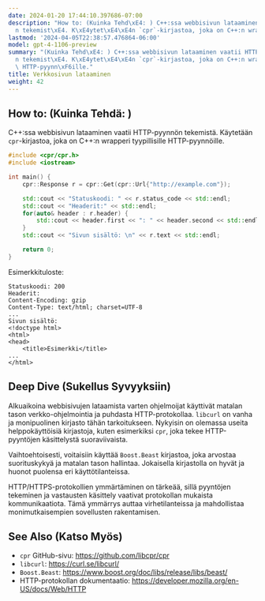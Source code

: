 ```yaml
---
date: 2024-01-20 17:44:10.397686-07:00
description: "How to: (Kuinka Tehd\xE4: ) C++:ssa webbisivun lataaminen vaatii HTTP-pyynn\xF6\
  n tekemist\xE4. K\xE4ytet\xE4\xE4n `cpr`-kirjastoa, joka on C++:n wrapperi tyypillisille\u2026"
lastmod: '2024-04-05T22:38:57.476864-06:00'
model: gpt-4-1106-preview
summary: "(Kuinka Tehd\xE4: ) C++:ssa webbisivun lataaminen vaatii HTTP-pyynn\xF6\
  n tekemist\xE4. K\xE4ytet\xE4\xE4n `cpr`-kirjastoa, joka on C++:n wrapperi tyypillisille\
  \ HTTP-pyynn\xF6ille."
title: Verkkosivun lataaminen
weight: 42
---
```


## How to: (Kuinka Tehdä: )
C++:ssa webbisivun lataaminen vaatii HTTP-pyynnön tekemistä. Käytetään `cpr`-kirjastoa, joka on C++:n wrapperi tyypillisille HTTP-pyynnöille.

```cpp
#include <cpr/cpr.h>
#include <iostream>

int main() {
    cpr::Response r = cpr::Get(cpr::Url{"http://example.com"});

    std::cout << "Statuskoodi: " << r.status_code << std::endl;
    std::cout << "Headerit:" << std::endl;
    for(auto& header : r.header) {
        std::cout << header.first << ": " << header.second << std::endl;
    }    
    std::cout << "Sivun sisältö: \n" << r.text << std::endl;

    return 0;
}
```

Esimerkkituloste:
```
Statuskoodi: 200
Headerit:
Content-Encoding: gzip
Content-Type: text/html; charset=UTF-8
...
Sivun sisältö: 
<!doctype html>
<html>
<head>
    <title>Esimerkki</title>
...
</html>
```

## Deep Dive (Sukellus Syvyyksiin)
Alkuaikoina webbisivujen lataamista varten ohjelmoijat käyttivät matalan tason verkko-ohjelmointia ja puhdasta HTTP-protokollaa. `libcurl` on vanha ja monipuolinen kirjasto tähän tarkoitukseen. Nykyisin on olemassa useita helppokäyttöisiä kirjastoja, kuten esimerkiksi `cpr`, joka tekee HTTP-pyyntöjen käsittelystä suoraviivaista.

Vaihtoehtoisesti, voitaisiin käyttää `Boost.Beast` kirjastoa, joka arvostaa suorituskykyä ja matalan tason hallintaa. Jokaisella kirjastolla on hyvät ja huonot puolensa eri käyttötilanteissa.

HTTP/HTTPS-protokollien ymmärtäminen on tärkeää, sillä pyyntöjen tekeminen ja vastausten käsittely vaativat protokollan mukaista kommunikaatiota. Tämä ymmärrys auttaa virhetilanteissa ja mahdollistaa monimutkaisempien sovellusten rakentamisen.

## See Also (Katso Myös)
- `cpr` GitHub-sivu: https://github.com/libcpr/cpr
- `libcurl`: https://curl.se/libcurl/
- `Boost.Beast`: https://www.boost.org/doc/libs/release/libs/beast/
- HTTP-protokollan dokumentaatio: https://developer.mozilla.org/en-US/docs/Web/HTTP
